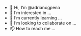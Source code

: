 - 👋 Hi, I’m @adrianogpena
- 👀 I’m interested in ...
- 🌱 I’m currently learning ...
- 💞️ I’m looking to collaborate on ...
- 📫 How to reach me ...

<!---
adrianogpena/adrianogpena is a ✨ special ✨ repository because its `README.md` (this file) appears on your GitHub profile.
You can click the Preview link to take a look at your changes.
--->
